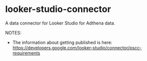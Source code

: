 # looker-studio-connector
A data connector for Looker Studio for Adthena data.

NOTES:
* The information about getting published is here: https://developers.google.com/looker-studio/connector/pscc-requirements